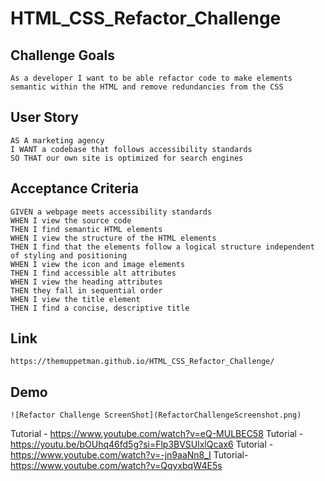 # HTML_CSS_Refactor_Challenge

## Challenge Goals

```
As a developer I want to be able refactor code to make elements semantic within the HTML and remove redundancies from the CSS
```

## User Story

```
AS A marketing agency
I WANT a codebase that follows accessibility standards
SO THAT our own site is optimized for search engines
```

## Acceptance Criteria

```
GIVEN a webpage meets accessibility standards
WHEN I view the source code
THEN I find semantic HTML elements
WHEN I view the structure of the HTML elements
THEN I find that the elements follow a logical structure independent of styling and positioning
WHEN I view the icon and image elements
THEN I find accessible alt attributes
WHEN I view the heading attributes
THEN they fall in sequential order
WHEN I view the title element
THEN I find a concise, descriptive title
```
## Link
```
https://themuppetman.github.io/HTML_CSS_Refactor_Challenge/
```

## Demo
```
![Refactor Challenge ScreenShot](RefactorChallengeScreenshot.png)

```
Tutorial - https://www.youtube.com/watch?v=eQ-MULBEC58
Tutorial - https://youtu.be/bOUhq46fd5g?si=Flp3BVSUlxlQcax6
Tutorial - https://www.youtube.com/watch?v=-jn9aaNn8_I
Tutorial-	https://www.youtube.com/watch?v=QqyxbqW4E5s
```
